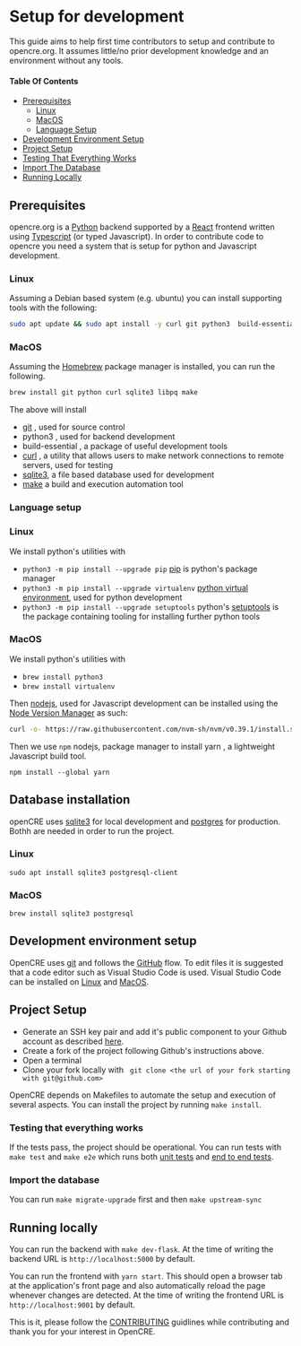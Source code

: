 # Setup for development

This guide aims to help first time contributors to setup and contribute to opencre.org.
It assumes little/no prior development knowledge and an environment without any tools.

#### Table Of Contents

- [Prerequisites](#prerequisites)
  - [Linux](#linux)
  - [MacOS](#macos)
  - [Language Setup](#language-setup)
- [Development Environment Setup](#development-environment-setup)
- [Project Setup](#project-setup)
- [Testing That Everything Works](#testing-that-everything-works)
- [Import The Database](#import-the-database)
- [Running Locally](#running-locally)

## Prerequisites

opencre.org is a [Python](https://www.w3schools.com/python/) backend supported by a [React](https://www.w3schools.com/REACT/DEFAULT.ASP) frontend written using [Typescript](https://www.w3schools.com/typescript/) (or typed Javascript).
In order to contribute code to opencre you need a system that is setup for python and Javascript development.

### Linux

Assuming a Debian based system (e.g. ubuntu) you can install supporting tools with the following:

```bash
sudo apt update && sudo apt install -y curl git python3  build-essential curl libpq-dev python3-dev sqlite3
```

### MacOS

Assuming the [Homebrew](https://brew.sh/) package manager is installed, you can run the following.

```zsh
brew install git python curl sqlite3 libpq make
```

The above will install

- [git](https://www.w3schools.com/git/) , used for source control
- python3 , used for backend development
- build-essential , a package of useful development tools
- [curl](https://curl.se/) , a utility that allows users to make network connections to remote servers, used for testing
- [sqlite3](https://www.sqlite.org/index.html), a file based database used for development
- [make](https://makefiletutorial.com/) a build and execution automation tool

### Language setup

### Linux

We install python's utilities with

- `python3 -m pip install --upgrade pip` [pip](https://pypi.org/project/pip/) is python's package manager
- `python3 -m pip install --upgrade virtualenv` [python virtual environment](https://docs.python.org/3/tutorial/venv.html), used for python development
- `python3 -m pip install --upgrade setuptools` python's [setuptools](https://pypi.org/project/setuptools/) is the package containing tooling for installing further python tools

### MacOS

We install python's utilities with

- `brew install python3`
- `brew install virtualenv`

Then [nodejs](https://nodejs.org/en/), used for Javascript development can be installed using the [Node Version Manager](https://github.com/nvm-sh/nvm) as such:

```bash
curl -o- https://raw.githubusercontent.com/nvm-sh/nvm/v0.39.1/install.sh | bash && nvm install --lts
```

Then we use `npm` nodejs, package manager to install yarn , a lightweight Javascript build tool.

```
npm install --global yarn
```

## Database installation

openCRE uses [sqlite3](https://www.sqlite.org/index.html) for local development and [postgres](https://www.postgresql.org/) for production.
Bothh are needed in order to run the project.

### Linux

`sudo apt install sqlite3 postgresql-client`

### MacOS

`brew install sqlite3 postgresql`

## Development environment setup

OpenCRE uses [git](https://docs.github.com/en/get-started/using-git/about-git) and follows the [GitHub](https://docs.github.com/en/get-started/quickstart/github-flow) flow.
To edit files it is suggested that a code editor such as Visual Studio Code is used. Visual Studio Code can be installed on [Linux](https://code.visualstudio.com/docs/setup/linux) and [MacOS](https://formulae.brew.sh/cask/visual-studio-code).

## Project Setup

- Generate an SSH key pair and add it's public component to your Github account as described [here](https://docs.github.com/en/authentication/connecting-to-github-with-ssh/adding-a-new-ssh-key-to-your-github-account).
- Create a fork of the project following Github's instructions above.
- Open a terminal
- Clone your fork locally with ` git clone <the url of your fork starting with git@github.com>`

OpenCRE depends on Makefiles to automate the setup and execution of several aspects.
You can install the project by running `make install`.

### Testing that everything works

If the tests pass, the project should be operational. You can run tests with
`make test` and `make e2e` which runs both [unit tests](https://en.wikipedia.org/wiki/Unit_testing) and [end to end tests](https://www.browserstack.com/guide/end-to-end-testing).

### Import the database

You can run `make migrate-upgrade` first and then `make upstream-sync`

## Running locally

You can run the backend with `make dev-flask`. At the time of writing the backend URL is `http://localhost:5000` by default.

You can run the frontend with `yarn start`. This should open a browser tab at the application's front page and also automatically reload the page whenever changes are detected. At the time of writing the frontend URL is `http://localhost:9001` by default.

This is it, please follow the [CONTRIBUTING](../CONTRIBUTING.md) guidlines while contributing and thank you for your interest in OpenCRE.
